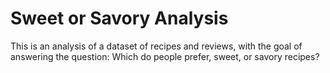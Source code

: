 # Sweet or Savory Analysis
This is an analysis of a dataset of recipes and reviews, with the goal of answering the question: Which do people prefer, sweet, or savory recipes?
